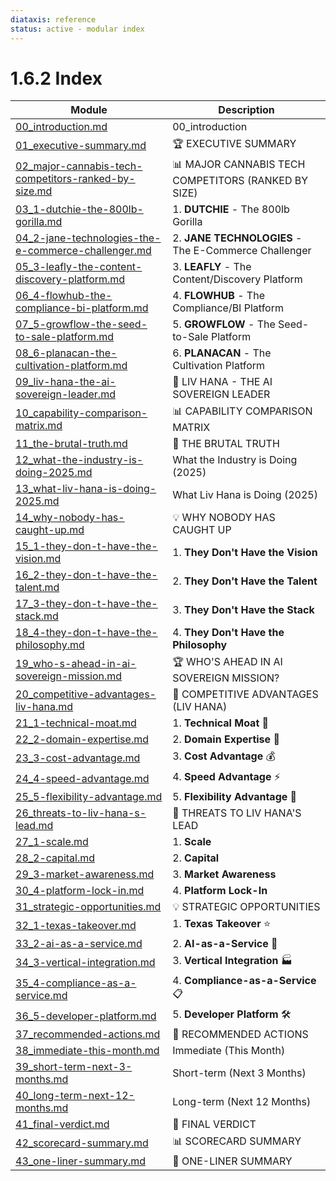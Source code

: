 ```yaml
---
diataxis: reference
status: active - modular index
---
```


# 1.6.2 Index

| Module | Description |
|--------|-------------|
| [00_introduction.md](00_introduction.md) | 00_introduction |
| [01_executive-summary.md](01_executive-summary.md) | 🏆 EXECUTIVE SUMMARY |
| [02_major-cannabis-tech-competitors-ranked-by-size.md](02_major-cannabis-tech-competitors-ranked-by-size.md) | 📊 MAJOR CANNABIS TECH COMPETITORS (RANKED BY SIZE) |
| [03_1-dutchie-the-800lb-gorilla.md](03_1-dutchie-the-800lb-gorilla.md) | 1. **DUTCHIE** - The 800lb Gorilla |
| [04_2-jane-technologies-the-e-commerce-challenger.md](04_2-jane-technologies-the-e-commerce-challenger.md) | 2. **JANE TECHNOLOGIES** - The E-Commerce Challenger |
| [05_3-leafly-the-content-discovery-platform.md](05_3-leafly-the-content-discovery-platform.md) | 3. **LEAFLY** - The Content/Discovery Platform |
| [06_4-flowhub-the-compliance-bi-platform.md](06_4-flowhub-the-compliance-bi-platform.md) | 4. **FLOWHUB** - The Compliance/BI Platform |
| [07_5-growflow-the-seed-to-sale-platform.md](07_5-growflow-the-seed-to-sale-platform.md) | 5. **GROWFLOW** - The Seed-to-Sale Platform |
| [08_6-planacan-the-cultivation-platform.md](08_6-planacan-the-cultivation-platform.md) | 6. **PLANACAN** - The Cultivation Platform |
| [09_liv-hana-the-ai-sovereign-leader.md](09_liv-hana-the-ai-sovereign-leader.md) | 🎯 LIV HANA - THE AI SOVEREIGN LEADER |
| [10_capability-comparison-matrix.md](10_capability-comparison-matrix.md) | 📊 CAPABILITY COMPARISON MATRIX |
| [11_the-brutal-truth.md](11_the-brutal-truth.md) | 🚨 THE BRUTAL TRUTH |
| [12_what-the-industry-is-doing-2025.md](12_what-the-industry-is-doing-2025.md) | What the Industry is Doing (2025) |
| [13_what-liv-hana-is-doing-2025.md](13_what-liv-hana-is-doing-2025.md) | What Liv Hana is Doing (2025) |
| [14_why-nobody-has-caught-up.md](14_why-nobody-has-caught-up.md) | 💡 WHY NOBODY HAS CAUGHT UP |
| [15_1-they-don-t-have-the-vision.md](15_1-they-don-t-have-the-vision.md) | 1. **They Don't Have the Vision** |
| [16_2-they-don-t-have-the-talent.md](16_2-they-don-t-have-the-talent.md) | 2. **They Don't Have the Talent** |
| [17_3-they-don-t-have-the-stack.md](17_3-they-don-t-have-the-stack.md) | 3. **They Don't Have the Stack** |
| [18_4-they-don-t-have-the-philosophy.md](18_4-they-don-t-have-the-philosophy.md) | 4. **They Don't Have the Philosophy** |
| [19_who-s-ahead-in-ai-sovereign-mission.md](19_who-s-ahead-in-ai-sovereign-mission.md) | 🏆 WHO'S AHEAD IN AI SOVEREIGN MISSION? |
| [20_competitive-advantages-liv-hana.md](20_competitive-advantages-liv-hana.md) | 🎯 COMPETITIVE ADVANTAGES (LIV HANA) |
| [21_1-technical-moat.md](21_1-technical-moat.md) | 1. **Technical Moat** 🏰 |
| [22_2-domain-expertise.md](22_2-domain-expertise.md) | 2. **Domain Expertise** 🌿 |
| [23_3-cost-advantage.md](23_3-cost-advantage.md) | 3. **Cost Advantage** 💰 |
| [24_4-speed-advantage.md](24_4-speed-advantage.md) | 4. **Speed Advantage** ⚡ |
| [25_5-flexibility-advantage.md](25_5-flexibility-advantage.md) | 5. **Flexibility Advantage** 🔧 |
| [26_threats-to-liv-hana-s-lead.md](26_threats-to-liv-hana-s-lead.md) | 🚨 THREATS TO LIV HANA'S LEAD |
| [27_1-scale.md](27_1-scale.md) | 1. **Scale** |
| [28_2-capital.md](28_2-capital.md) | 2. **Capital** |
| [29_3-market-awareness.md](29_3-market-awareness.md) | 3. **Market Awareness** |
| [30_4-platform-lock-in.md](30_4-platform-lock-in.md) | 4. **Platform Lock-In** |
| [31_strategic-opportunities.md](31_strategic-opportunities.md) | 💡 STRATEGIC OPPORTUNITIES |
| [32_1-texas-takeover.md](32_1-texas-takeover.md) | 1. **Texas Takeover** ⭐ |
| [33_2-ai-as-a-service.md](33_2-ai-as-a-service.md) | 2. **AI-as-a-Service** 🤖 |
| [34_3-vertical-integration.md](34_3-vertical-integration.md) | 3. **Vertical Integration** 🏭 |
| [35_4-compliance-as-a-service.md](35_4-compliance-as-a-service.md) | 4. **Compliance-as-a-Service** 📋 |
| [36_5-developer-platform.md](36_5-developer-platform.md) | 5. **Developer Platform** 🛠️ |
| [37_recommended-actions.md](37_recommended-actions.md) | 🎯 RECOMMENDED ACTIONS |
| [38_immediate-this-month.md](38_immediate-this-month.md) | Immediate (This Month) |
| [39_short-term-next-3-months.md](39_short-term-next-3-months.md) | Short-term (Next 3 Months) |
| [40_long-term-next-12-months.md](40_long-term-next-12-months.md) | Long-term (Next 12 Months) |
| [41_final-verdict.md](41_final-verdict.md) | 🏁 FINAL VERDICT |
| [42_scorecard-summary.md](42_scorecard-summary.md) | 📊 SCORECARD SUMMARY |
| [43_one-liner-summary.md](43_one-liner-summary.md) | 💬 ONE-LINER SUMMARY |
